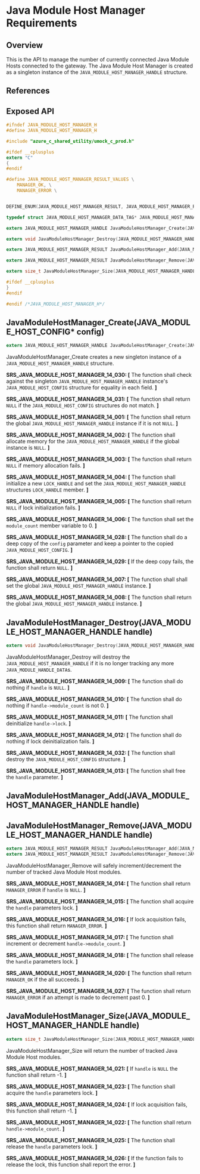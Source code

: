 # Java Module Host Manager Requirements

## Overview
This is the API to manage the number of currently connected Java Module Hosts connected to the gateway. The Java Module Host Manager is created as a singleton instance of the `JAVA_MODULE_HOST_MANAGER_HANDLE` structure.

## References

## Exposed API
```c
#ifndef JAVA_MODULE_HOST_MANAGER_H
#define JAVA_MODULE_HOST_MANAGER_H

#include "azure_c_shared_utility/umock_c_prod.h"

#ifdef __cplusplus
extern "C"
{
#endif

#define JAVA_MODULE_HOST_MANAGER_RESULT_VALUES \
    MANAGER_OK, \
    MANAGER_ERROR \


DEFINE_ENUM(JAVA_MODULE_HOST_MANAGER_RESULT, JAVA_MODULE_HOST_MANAGER_RESULT_VALUES);

typedef struct JAVA_MODULE_HOST_MANAGER_DATA_TAG* JAVA_MODULE_HOST_MANAGER_HANDLE;

extern JAVA_MODULE_HOST_MANAGER_HANDLE JavaModuleHostManager_Create(JAVA_MODULE_HOST_CONFIG* config);

extern void JavaModuleHostManager_Destroy(JAVA_MODULE_HOST_MANAGER_HANDLE handle);

extern JAVA_MODULE_HOST_MANAGER_RESULT JavaModuleHostManager_Add(JAVA_MODULE_HOST_MANAGER_HANDLE handle);

extern JAVA_MODULE_HOST_MANAGER_RESULT JavaModuleHostManager_Remove(JAVA_MODULE_HOST_MANAGER_HANDLE handle);

extern size_t JavaModuleHostManager_Size(JAVA_MODULE_HOST_MANAGER_HANDLE handle);

#ifdef __cplusplus
}
#endif

#endif /*JAVA_MODULE_HOST_MANAGER_H*/
```

## JavaModuleHostManager_Create(JAVA_MODULE_HOST_CONFIG* config)
```c
extern JAVA_MODULE_HOST_MANAGER_HANDLE JavaModuleHostManager_Create(JAVA_MODULE_HOST_CONFIG* config);
```
JavaModuleHostManager_Create creates a new singleton instance of a `JAVA_MODULE_HOST_MANAGER_HANDLE` structure.

**SRS_JAVA_MODULE_HOST_MANAGER_14_030: [** The function shall check against the singleton `JAVA_MODULE_HOST_MANAGER_HANDLE` instance's `JAVA_MODULE_HOST_CONFIG` structure for equality in each field. **]**

**SRS_JAVA_MODULE_HOST_MANAGER_14_031: [** The function shall return `NULL` if the `JAVA_MODULE_HOST_CONFIG` structures do not match. **]**

**SRS_JAVA_MODULE_HOST_MANAGER_14_001: [** The function shall return the global `JAVA_MODULE_HOST_MANAGER_HANDLE` instance if it is not `NULL`. **]**

**SRS_JAVA_MODULE_HOST_MANAGER_14_002: [** The function shall allocate memory for the `JAVA_MODULE_HOST_MANAGER_HANDLE` if the global instance is `NULL`. **]**

**SRS_JAVA_MODULE_HOST_MANAGER_14_003: [** The function shall return `NULL` if memory allocation fails. **]**

**SRS_JAVA_MODULE_HOST_MANAGER_14_004: [** The function shall initialize a new `LOCK_HANDLE` and set the `JAVA_MODULE_HOST_MANAGER_HANDLE` structures  `LOCK_HANDLE` member. **]**

**SRS_JAVA_MODULE_HOST_MANAGER_14_005: [** The function shall return `NULL` if lock initialization fails. **]**

**SRS_JAVA_MODULE_HOST_MANAGER_14_006: [** The function shall set the `module_count` member variable to 0. **]**

**SRS_JAVA_MODULE_HOST_MANAGER_14_028: [** The function shall do a deep copy of the `config` parameter and keep a pointer to the copied `JAVA_MODULE_HOST_CONFIG`. **]**

**SRS_JAVA_MODULE_HOST_MANAGER_14_029: [** If the deep copy fails, the function shall return `NULL`. **]**

**SRS_JAVA_MODULE_HOST_MANAGER_14_007: [** The function shall shall set the global `JAVA_MODULE_HOST_MANAGER_HANDLE` instance. **]**

**SRS_JAVA_MODULE_HOST_MANAGER_14_008: [** The function shall return the global `JAVA_MODULE_HOST_MANAGER_HANDLE` instance. **]**

## JavaModuleHostManager_Destroy(JAVA_MODULE_HOST_MANAGER_HANDLE handle)
```c
extern void JavaModuleHostManager_Destroy(JAVA_MODULE_HOST_MANAGER_HANDLE handle);
```
JavaModuleHostManager_Destroy will destroy the `JAVA_MODULE_HOST_MANAGER_HANDLE` if it is no longer tracking any more `JAVA_MODULE_HANDLE_DATA`s.

**SRS_JAVA_MODULE_HOST_MANAGER_14_009: [** The function shall do nothing if `handle` is `NULL`. **]**

**SRS_JAVA_MODULE_HOST_MANAGER_14_010: [** The function shall do nothing if `handle->module_count` is not 0. **]**

**SRS_JAVA_MODULE_HOST_MANAGER_14_011: [** The function shall deinitialize `handle->lock`. **]**

**SRS_JAVA_MODULE_HOST_MANAGER_14_012: [** The function shall do nothing if lock deinitialization fails. **]**

**SRS_JAVA_MODULE_HOST_MANAGER_14_032: [** The function shall destroy the `JAVA_MODULE_HOST_CONFIG` structure. **]**

**SRS_JAVA_MODULE_HOST_MANAGER_14_013: [** The function shall free the `handle` parameter. **]**

## JavaModuleHostManager_Add(JAVA_MODULE_HOST_MANAGER_HANDLE handle)
## JavaModuleHostManager_Remove(JAVA_MODULE_HOST_MANAGER_HANDLE handle)
```c
extern JAVA_MODULE_HOST_MANAGER_RESULT JavaModuleHostManager_Add(JAVA_MODULE_HOST_MANAGER_HANDLE handle);
extern JAVA_MODULE_HOST_MANAGER_RESULT JavaModuleHostManager_Remove(JAVA_MODULE_HOST_MANAGER_HANDLE handle);
```
JavaModuleHostManager_Remove will safely increment/decrement the number of tracked Java Module Host modules.

**SRS_JAVA_MODULE_HOST_MANAGER_14_014: [** The function shall return `MANAGER_ERROR` if `handle` is `NULL`. **]**

**SRS_JAVA_MODULE_HOST_MANAGER_14_015: [** The function shall acquire the `handle` parameters lock. **]**

**SRS_JAVA_MODULE_HOST_MANAGER_14_016: [** If lock acquisition fails, this function shall return `MANAGER_ERROR`. **]**

**SRS_JAVA_MODULE_HOST_MANAGER_14_017: [** The function shall increment or decrement `handle->module_count`. **]**

**SRS_JAVA_MODULE_HOST_MANAGER_14_018: [** The function shall release the `handle` parameters lock. **]**

**SRS_JAVA_MODULE_HOST_MANAGER_14_020: [** The function shall return `MANAGER_OK` if the all succeeds. **]**

**SRS_JAVA_MODULE_HOST_MANAGER_14_027: [** The function shall return `MANAGER_ERROR` if an attempt is made to decrement past 0. **]**

## JavaModuleHostManager_Size(JAVA_MODULE_HOST_MANAGER_HANDLE handle)
```c
extern size_t JavaModuleHostManager_Size(JAVA_MODULE_HOST_MANAGER_HANDLE handle);
```
JavaModuleHostManager_Size will return the number of tracked Java Module Host modules.

**SRS_JAVA_MODULE_HOST_MANAGER_14_021: [** If `handle` is `NULL` the function shall return -1. **]**

**SRS_JAVA_MODULE_HOST_MANAGER_14_023: [** The function shall acquire the `handle` parameters lock. **]**

**SRS_JAVA_MODULE_HOST_MANAGER_14_024: [** If lock acquisition fails, this function shall return -1. **]**

**SRS_JAVA_MODULE_HOST_MANAGER_14_022: [** The function shall return `handle->module_count`. **]**

**SRS_JAVA_MODULE_HOST_MANAGER_14_025: [** The function shall release the `handle` parameters lock. **]**

**SRS_JAVA_MODULE_HOST_MANAGER_14_026: [** If the function fails to release the lock, this function shall report the error. **]**
